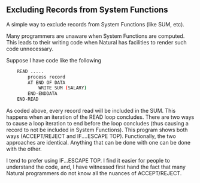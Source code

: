 ## Excluding Records from System Functions

A simple way to exclude records from System Functions (like SUM, etc).

Many programmers are unaware when System Functions are computed. This leads to their writing code when Natural has facilities to render such code unnecessary.
 
Suppose I have code like the following
```bash
    READ .....
        process record
        AT END OF DATA
            WRITE SUM (SALARY)
        END-ENDDATA
    END-READ
```

As coded above, every record read will be included in the SUM. This happens when an iteration of the READ loop concludes.
There are two ways to cause a loop iteration to end before the loop concludes (thus causing a record to not be included in System Functions).
This program shows both ways (ACCEPT/REJECT and IF....ESCAPE TOP). 
Functionally, the two approaches are identical. Anything that can be done with one can be done with the other.

I tend to prefer using IF...ESCAPE TOP. 
I find it easier for people to understand the code, and, I have witnessed first hand the fact that many Natural programmers do not know all the nuances of ACCEPT/REJECT.
